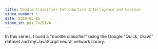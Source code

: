 ```yaml
---
title: Doodle Classifier Introduction Intelligence and Learnin
video_number: 1
date: 2018-03-05
video_id: pqY_Tn2SIVA
---
```

In this series, I build a "doodle classifier" using the Google "Quick, Draw!" dataset and my JavaScript neural network library.
